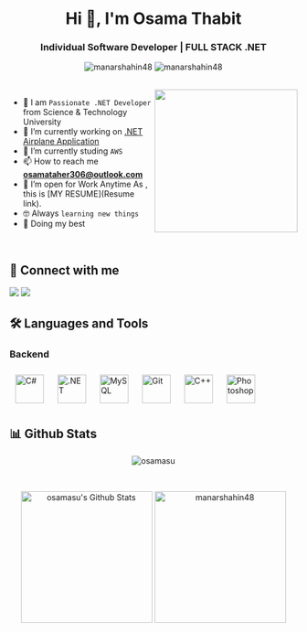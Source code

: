 
<link rel="stylesheet" href="https://cdn.jsdelivr.net/gh/devicons/devicon@v2.15.1/devicon.min.css">
<h1 align="center">Hi 👋, I'm Osama Thabit</h1>
<h3 align="center">Individual Software Developer | FULL STACK .NET</h3>

<p align="center"> <img src="https://komarev.com/ghpvc/?username=manarshahin48&label=Profile%20views&color=0e75b6&style=flat" alt="manarshahin48" />
		   <img src="https://img.shields.io/github/followers/manarshahin48?label=Followers" alt="manarshahin48" />
</p>
<br>
<img align="right" src="https://user-images.githubusercontent.com/63050133/156676671-d5b2e362-97d4-4404-9447-dd71ddfea82f.gif" width = 250px/>

- :school: I am `Passionate .NET Developer` from Science & Technology University
- 🔭 I’m currently working on [.NET Airplane Application]()
- 🌱 I’m currently studing `AWS`
- 📫 How to reach me **osamataher306@outlook.com**
- 🤔 I’m open for Work Anytime As , this is [MY RESUME](Resume link).
- :nerd_face: Always `learning new things`
- 🐼 Doing my best 

<br>

## 📩 Connect with me
<p align="left">
    <a href="mailto:osamataher306@outlook.com" title="outlook"><img src="https://img.shields.io/badge/gmail-%23F05033.svg?style=for-the-badge&logo=gmail&logoColor=white; target="_blank""/></a>  
    <a href="https://www.linkedin.com/in/osama-thabit-mohammed/" target="_blank" title="LinkedIn"><img src="https://img.shields.io/badge/linkedin-%230077B5.svg?style=for-the-badge&logo=linkedin&logoColor=white"/></a>  
</p>

## 🛠 Languages and Tools
<td valign="top" width="33%">



### Backend  
<div align="Left"  class = ddd id=ddd background-color: #F0F8FF; 
		color:#F0F8FF;>  
<a href="https://docs.microsoft.com/en-us/dotnet/csharp/" target="_blank"><img style="margin: 10px" src="https://profilinator.rishav.dev/skills-assets/csharp-original.svg" alt="C#" height="50" /></a>  
<a href="https://dotnet.microsoft.com/download/dotnet-framework" target="_blank"><img style="margin: 10px" src="https://profilinator.rishav.dev/skills-assets/dot-net-original-wordmark.svg" alt=".NET" height="50" /></a>  
<a href="https://www.mysql.com/" target="_blank"><img style="margin: 10px" src="https://profilinator.rishav.dev/skills-assets/mysql-original-wordmark.svg" alt="MySQL" height="50" /></a>  
<a href="https://github.com/" target="_blank"><img style="margin: 10px" src="https://profilinator.rishav.dev/skills-assets/git-scm-icon.svg" alt="Git" height="50" /></a>  
<a href="https://www.cplusplus.com/" target="_blank"><img style="margin: 10px" src="https://profilinator.rishav.dev/skills-assets/cplusplus-original.svg" alt="C++" height="50" /></a>  
<a href="https://www.adobe.com/in/products/photoshop.html" target="_blank"><img style="margin: 10px" src="https://profilinator.rishav.dev/skills-assets/photoshop-plain.svg" alt="Photoshop" height="50" /></a>  
</div>

</td><td valign="top" width="33%">

## 📊 Github Stats
<p align="center"><img src="https://github-readme-streak-stats.herokuapp.com/?user=osamasu&theme=tokyonight_duo" alt="osamasu" /></p>
  <br/>
  <p align="center">
    <a href="https://github.com/osamasu/github-readme-stats">
	    <img alt="osamasu's Github Stats" src="https://github-readme-stats.vercel.app/api?username=osamasu&show_icons=true&count_private=true&locale=en&theme=tokyonight&layout=compact" height="230px"/></a>
	  <img src="https://github-readme-stats.vercel.app/api/top-langs?username=osamasu&langs_count=10&show_icons=true&locale=en&theme=tokyonight" alt="manarshahin48" height="230px"/>
<br/>




	

